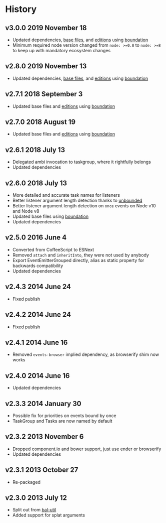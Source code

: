 # History

## v3.0.0 2019 November 18

-   Updated dependencies, [base files](https://github.com/bevry/base), and [editions](https://editions.bevry.me) using [boundation](https://github.com/bevry/boundation)
-   Minimum required node version changed from `node: >=0.8` to `node: >=8` to keep up with mandatory ecosystem changes

## v2.8.0 2019 November 13

-   Updated dependencies, [base files](https://github.com/bevry/base), and [editions](https://editions.bevry.me) using [boundation](https://github.com/bevry/boundation)

## v2.7.1 2018 September 3

-   Updated base files and [editions](https://github.com/bevry/editions) using [boundation](https://github.com/bevry/boundation)

## v2.7.0 2018 August 19

-   Updated base files and [editions](https://github.com/bevry/editions) using [boundation](https://github.com/bevry/boundation)

## v2.6.1 2018 July 13

-   Delegated ambi invocation to taskgroup, where it rightfully belongs
-   Updated dependencies

## v2.6.0 2018 July 13

-   More detailed and accurate task names for listeners
-   Better listener argument length detection thanks to [unbounded](https://github.com/bevry/unbounded)
-   Better listener argument length detection on `once` events on Node v10 and Node v8
-   Updated base files using [boundation](https://github.com/bevry/boundation)
-   Updated dependencies

## v2.5.0 2016 June 4

-   Converted from CoffeeScript to ESNext
-   Removed `attach` and `inheritInto`, they were not used by anybody
-   Export EventEmitterGrouped directly, alias as static property for backwards compatibility
-   Updated dependencies

## v2.4.3 2014 June 24

-   Fixed publish

## v2.4.2 2014 June 24

-   Fixed publish

## v2.4.1 2014 June 16

-   Removed `events-browser` implied dependency, as browserify shim now works

## v2.4.0 2014 June 16

-   Updated dependencies

## v2.3.3 2014 January 30

-   Possible fix for priorities on events bound by once
-   TaskGroup and Tasks are now named by default

## v2.3.2 2013 November 6

-   Dropped component.io and bower support, just use ender or browserify
-   Updated dependencies

## v2.3.1 2013 October 27

-   Re-packaged

## v2.3.0 2013 July 12

-   Split out from [bal-util](https://github.com/balupton/bal-util)
-   Added support for splat arguments
